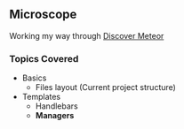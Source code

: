 ## Microscope

Working my way through [Discover Meteor](http://www.discovermeteor.com/)

### Topics Covered
* Basics
    - Files layout (Current project structure)
* Templates
    - Handlebars
    - **Managers**